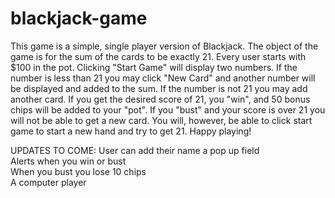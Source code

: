 # blackjack-game 
This game is a simple, single player version of Blackjack. The object of the game is for the sum of the cards to be exactly 21. Every user starts with $100 in the pot. 
Clicking "Start Game" will display two numbers. If the number is less than 21 you may click "New Card" and another number will be displayed and added to the sum. If the number is not 21 you may add another card. 
If you get the desired score of 21, you "win", and 50 bonus chips will be added to your "pot". 
If you "bust" and your score is over 21 you will not be able to get a new card. You will, however, be able to click start game to start a new hand and try to get 21. 
Happy playing!

UPDATES TO COME:
User can add their name a pop up field <br>
Alerts when you win or bust <br>
When you bust you lose 10 chips <br>
A computer player 
